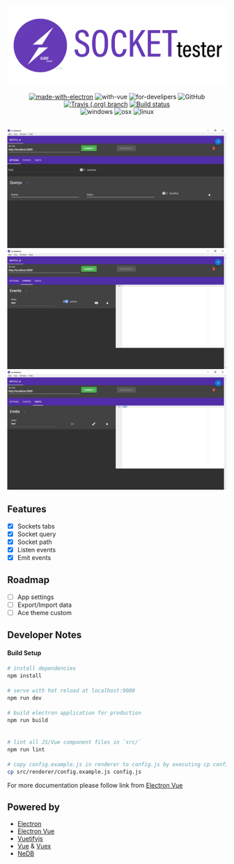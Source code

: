 <div align="center">

![socket-tester-banner](build/icons/banner.png)
</div>

<div align="center">

[![made-with-electron](https://img.shields.io/badge/made%20with-electron-green.svg?longCache=true&style=for-the-badge)](https://electron.io)
![with-vue](https://img.shields.io/badge/made%20with-vue.js-green.svg?longCache=true&style=for-the-badge&logo=vue.js)
![for-develipers](https://img.shields.io/badge/for-developers-orange.svg?longCache=true&style=for-the-badge)
![GitHub](https://img.shields.io/github/license/mashape/apistatus.svg)
<br>
[![Travis (.org) branch](https://img.shields.io/travis/OsirisFrik/socketTester/master.svg?icon=travisci&longCache=true&style=for-the-badge)](https://travis-ci.org/OsirisFrik/socketTester)
[![Build status](https://img.shields.io/appveyor/ci/OsirisFrik/SocketTester/master.svg?icon=appveyor&longCache=true&style=for-the-badge)](https://ci.appveyor.com/project/OsirisFrik/sockettester/branch/master)
<br>
![windows](https://img.shields.io/badge/windows-blue.svg?icon=apple&longCache=true&style=for-the-badge)
![osx](https://img.shields.io/badge/osx-gren.svg?icon=appveyor&longCache=true&style=for-the-badge)
![linux](https://img.shields.io/badge/linux-gren.svg?icon=linux&longCache=true&style=for-the-badge)
<br>
<br>

![main](docs/main.png) 
<br>
![events](docs/events.png)
<br>
![emits](docs/emits.png)
</div>

## Features
- [x] Sockets tabs
- [x] Socket query
- [x] Socket path
- [x] Listen events
- [x] Emit events

## Roadmap
- [ ] App settings
- [ ] Export/Import data
- [ ] Ace theme custom

## Developer Notes

#### Build Setup

``` bash
# install dependencies
npm install

# serve with hot reload at localhost:9080
npm run dev

# build electron application for production
npm run build


# lint all JS/Vue component files in `src/`
npm run lint

# copy config.example.js in renderer to config.js by executing cp config.example.js config.js and set Mercury parser token
cp src/renderer/config.example.js config.js

```

For more documentation please follow link from [Electron Vue](https://simulatedgreg.gitbooks.io/electron-vue/content/)

## Powered by

- [Electron](https://electron.io)
- [Electron Vue](https://github.com/SimulatedGREG/electron-vue)
- [Vuetifyjs](https://vuetifyjs.com)
- [Vue](https://www.vuejs.org) & [Vuex](https://vuex.vuejs.org)
- [NeDB](https://github.com/jrop/nedb-promise)
